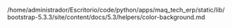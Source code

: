 /home/administrador/Escritorio/code/python/apps/maq_tech_erp/static/lib/bootstrap-5.3.3/site/content/docs/5.3/helpers/color-background.md